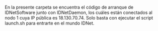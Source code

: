 En la presente carpeta se encuentra el código de arranque de IDNetSoftware junto con IDNetDaemon, los cuáles están conectados al nodo 1 cuya IP pública es 18.130.70.74.
Solo basta con ejecutar el script launch.sh para entrarte en el mundo IDNet.

